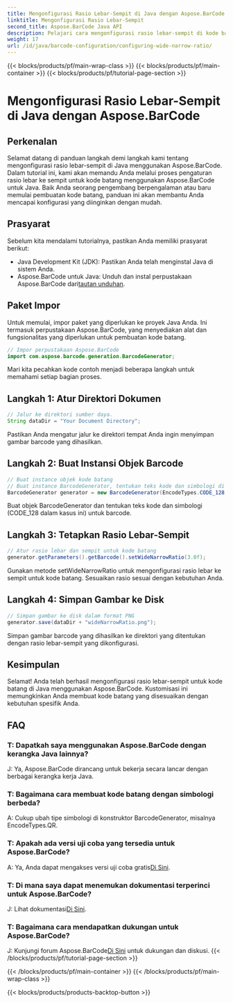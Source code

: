 ```yaml
---
title: Mengonfigurasi Rasio Lebar-Sempit di Java dengan Aspose.BarCode
linktitle: Mengonfigurasi Rasio Lebar-Sempit
second_title: Aspose.BarCode Java API
description: Pelajari cara mengonfigurasi rasio lebar-sempit di kode batang Java menggunakan Aspose.BarCode. Ikuti panduan langkah demi langkah kami untuk penyesuaian yang lancar.
weight: 17
url: /id/java/barcode-configuration/configuring-wide-narrow-ratio/
---
```


{{< blocks/products/pf/main-wrap-class >}}
{{< blocks/products/pf/main-container >}}
{{< blocks/products/pf/tutorial-page-section >}}

# Mengonfigurasi Rasio Lebar-Sempit di Java dengan Aspose.BarCode


## Perkenalan

Selamat datang di panduan langkah demi langkah kami tentang mengonfigurasi rasio lebar-sempit di Java menggunakan Aspose.BarCode. Dalam tutorial ini, kami akan memandu Anda melalui proses pengaturan rasio lebar ke sempit untuk kode batang menggunakan Aspose.BarCode untuk Java. Baik Anda seorang pengembang berpengalaman atau baru memulai pembuatan kode batang, panduan ini akan membantu Anda mencapai konfigurasi yang diinginkan dengan mudah.

## Prasyarat

Sebelum kita mendalami tutorialnya, pastikan Anda memiliki prasyarat berikut:

- Java Development Kit (JDK): Pastikan Anda telah menginstal Java di sistem Anda.
-  Aspose.BarCode untuk Java: Unduh dan instal perpustakaan Aspose.BarCode dari[tautan unduhan](https://releases.aspose.com/barcode/java/).

## Paket Impor

Untuk memulai, impor paket yang diperlukan ke proyek Java Anda. Ini termasuk perpustakaan Aspose.BarCode, yang menyediakan alat dan fungsionalitas yang diperlukan untuk pembuatan kode batang.

```java
// Impor perpustakaan Aspose.BarCode
import com.aspose.barcode.generation.BarcodeGenerator;
```

Mari kita pecahkan kode contoh menjadi beberapa langkah untuk memahami setiap bagian proses.

## Langkah 1: Atur Direktori Dokumen

```java
// Jalur ke direktori sumber daya.
String dataDir = "Your Document Directory";
```

Pastikan Anda mengatur jalur ke direktori tempat Anda ingin menyimpan gambar barcode yang dihasilkan.

## Langkah 2: Buat Instansi Objek Barcode

```java
// Buat instance objek kode batang
// Buat instance BarcodeGenerator, tentukan teks kode dan simbologi di konstruktor
BarcodeGenerator generator = new BarcodeGenerator(EncodeTypes.CODE_128, "12345678");
```

Buat objek BarcodeGenerator dan tentukan teks kode dan simbologi (CODE_128 dalam kasus ini) untuk barcode.

## Langkah 3: Tetapkan Rasio Lebar-Sempit

```java
// Atur rasio lebar dan sempit untuk kode batang
generator.getParameters().getBarcode().setWideNarrowRatio(3.0f);
```

Gunakan metode setWideNarrowRatio untuk mengonfigurasi rasio lebar ke sempit untuk kode batang. Sesuaikan rasio sesuai dengan kebutuhan Anda.

## Langkah 4: Simpan Gambar ke Disk

```java
// Simpan gambar ke disk dalam format PNG
generator.save(dataDir + "wideNarrowRatio.png");
```

Simpan gambar barcode yang dihasilkan ke direktori yang ditentukan dengan rasio lebar-sempit yang dikonfigurasi.

## Kesimpulan

Selamat! Anda telah berhasil mengonfigurasi rasio lebar-sempit untuk kode batang di Java menggunakan Aspose.BarCode. Kustomisasi ini memungkinkan Anda membuat kode batang yang disesuaikan dengan kebutuhan spesifik Anda.

## FAQ

### T: Dapatkah saya menggunakan Aspose.BarCode dengan kerangka Java lainnya?
J: Ya, Aspose.BarCode dirancang untuk bekerja secara lancar dengan berbagai kerangka kerja Java.

### T: Bagaimana cara membuat kode batang dengan simbologi berbeda?
A: Cukup ubah tipe simbologi di konstruktor BarcodeGenerator, misalnya EncodeTypes.QR.

### T: Apakah ada versi uji coba yang tersedia untuk Aspose.BarCode?
 A: Ya, Anda dapat mengakses versi uji coba gratis[Di Sini](https://releases.aspose.com/).

### T: Di mana saya dapat menemukan dokumentasi terperinci untuk Aspose.BarCode?
 J: Lihat dokumentasi[Di Sini](https://reference.aspose.com/barcode/java/).

### T: Bagaimana cara mendapatkan dukungan untuk Aspose.BarCode?
 J: Kunjungi forum Aspose.BarCode[Di Sini](https://forum.aspose.com/c/barcode/13) untuk dukungan dan diskusi.
{{< /blocks/products/pf/tutorial-page-section >}}

{{< /blocks/products/pf/main-container >}}
{{< /blocks/products/pf/main-wrap-class >}}

{{< blocks/products/products-backtop-button >}}
